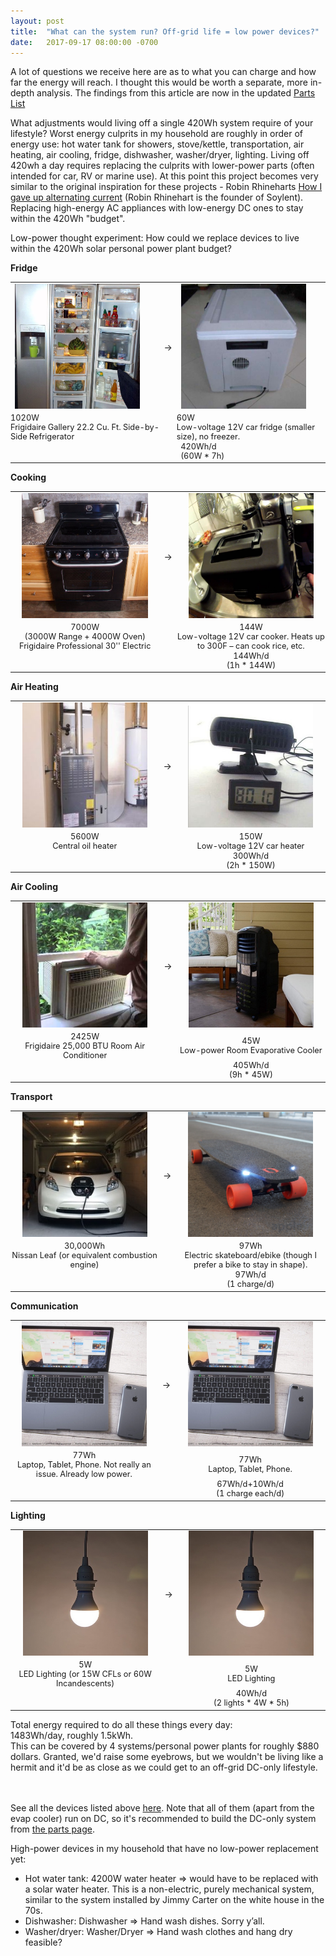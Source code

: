 ```yaml
---
layout: post
title:  "What can the system run? Off-grid life = low power devices?"
date:   2017-09-17 08:00:00 -0700
---
```



A lot of questions we receive here are as to what you can charge and how far the energy will reach. I thought this would be worth a separate, more in-depth analysis. The findings from this article are now in the updated <a onclick="ga('send', 'event', 'AffLink', 'clicked', 'Same Page');" href="/parts.html" target="_blank">Parts List</a>

What adjustments would living off a single 420Wh system require of your lifestyle?
Worst energy culprits in my household are roughly in order of energy use: hot water tank for showers, stove/kettle, transportation, air heating, air cooling, fridge, dishwasher, washer/dryer, lighting. Living off 420wh a day requires replacing the culprits with lower-power parts (often intended for car, RV or marine use). At this point this project becomes very similar to the original inspiration for these projects - Robin Rhineharts <a href="https://arstechnica.com/gadgets/2015/08/op-ed-how-i-gave-up-alternating-current/" target="_blank">How I gave up alternating current</a> (Robin Rhinehart is the founder of Soylent). Replacing high-energy AC appliances with low-energy DC ones to stay within the 420Wh "budget".


Low-power thought experiment: How could we replace devices to live within the 420Wh solar personal power plant budget?


<b>Fridge</b>

<table >
	<tr>
		<td><img src="/img/devices/fridgebefore.jpg" style="max-height: 200px; margin: 0 auto; "></td>
		<td>&rarr;</td>
		<td><img src="/img/devices/fridgeafter.jpg" style="max-height: 200px; margin: 0 auto;"></td>
	</tr>
	<tr style="padding: 0px; margin: 0px">
		<td style="width: 250px; padding: 0px; margin: 0px; font-size: .8rem">1020W<br> Frigidaire Gallery 22.2 Cu. Ft. Side-by-Side Refrigerator</td>
		<td></td>
		<td style="width: 250px; padding: 0px; margin: 0px; font-size: .8rem">60W<br> Low-voltage 12V car fridge (smaller size), no freezer.</td>
	</tr>
	<tr>
		<td></td>
		<td></td>
		<td style="font-size: .8rem">420Wh/d<br>(60W * 7h)</td>
	</tr>
</table>


<b>Cooking</b>

<table style="text-align: center; margin: 0 auto; padding: 0px; width: 100%">
	<tr>
		<td><img src="/img/devices/cookbefore.jpg" style="max-height: 200px"></td>
		<td>&rarr;</td>
		<td><img src="/img/devices/cookafter.jpg" style="max-height: 200px"></td>
	</tr>
	<tr style="padding: 0px; margin: 0px">
		<td style="width: 250px; padding: 0px; margin: 0px; font-size: .8rem">7000W<br>(3000W Range + 4000W Oven) Frigidaire Professional 30'' Electric</td>
		<td></td>
		<td style="width: 250px; padding: 0px; margin: 0px; font-size: .8rem">144W<br> Low-voltage 12V car cooker. Heats up to 300F – can cook rice, etc.</td>
	</tr>
	<tr>
		<td></td>
		<td></td>
		<td style="font-size: .8rem">144Wh/d<br>(1h * 144W)</td>
	</tr>
</table>

<b>Air Heating</b>
<table style="text-align: center; margin: 0 auto; padding: 0px; width: 100%">
	<tr>
		<td><img src="/img/devices/heatbefore.jpg" style="max-height: 200px"></td>
		<td>&rarr;</td>
		<td><img src="/img/devices/heatafter.jpg" style="max-height: 200px"></td>
	</tr>
	<tr style="padding: 0px; margin: 0px">
		<td style="width: 250px; padding: 0px; margin: 0px; font-size: .8rem">5600W<br> Central oil heater</td>
		<td></td>
		<td style="width: 250px; padding: 0px; margin: 0px; font-size: .8rem">150W<br> Low-voltage 12V car heater</td>
	</tr>
	<tr>
		<td></td>
		<td></td>
		<td style="font-size: .8rem">300Wh/d<br>(2h * 150W)</td>
	</tr>
</table>


<b>Air Cooling</b>
<table style="text-align: center; margin: 0 auto; padding: 0px; width: 100%">
	<tr>
		<td><img src="/img/devices/coolbefore.jpg" style="max-height: 200px"></td>
		<td>&rarr;</td>
		<td><img src="/img/devices/coolafter.jpg" style="max-height: 200px"></td>
	</tr>
	<tr style="padding: 0px; margin: 0px">
		<td style="width: 250px; padding: 0px; margin: 0px; font-size: .8rem">2425W<br>Frigidaire 25,000 BTU Room Air Conditioner</td>
		<td></td>
		<td style="width: 250px; padding: 0px; margin: 0px; font-size: .8rem">45W<br> Low-power Room Evaporative Cooler</td>
	</tr>
	<tr>
		<td></td>
		<td></td>
		<td style="font-size: .8rem">405Wh/d<br>(9h * 45W)</td>
	</tr>
</table>

<b>Transport</b> 

<table style="text-align: center; margin: 0 auto; padding: 0px; width: 100%">
	<tr>
		<td><img src="/img/devices/transportbefore.jpg" style="max-height: 200px"></td>
		<td>&rarr;</td>
		<td><img src="/img/devices/transportafter.jpg" style="max-height: 200px"></td>
	</tr>
	<tr style="padding: 0px; margin: 0px">
		<td style="width: 250px; padding: 0px; margin: 0px; font-size: .8rem">30,000Wh<br> Nissan Leaf (or equivalent combustion engine)</td>
		<td></td>
		<td style="width: 250px; padding: 0px; margin: 0px; font-size: .8rem">97Wh<br> Electric skateboard/ebike (though I prefer a bike to stay in shape).</td>
	</tr>
	<tr>
		<td></td>
		<td></td>
		<td style="font-size: .8rem">97Wh/d<br>(1 charge/d)</td>
	</tr>
</table>


<b>Communication</b>

<table style="text-align: center; margin: 0 auto; padding: 0px; width: 100%">
	<tr>
		<td><img src="/img/devices/macbookafter.jpg" style="max-height: 200px"></td>
		<td>&rarr;</td>
		<td><img src="/img/devices/macbookafter.jpg" style="max-height: 200px"></td>
	</tr>
	<tr style="padding: 0px; margin: 0px">
		<td style="width: 250px; padding: 0px; margin: 0px; font-size: .8rem">77Wh<br>Laptop, Tablet, Phone. Not really an issue. Already low power.</td>
		<td></td>
		<td style="width: 250px; padding: 0px; margin: 0px; font-size: .8rem">77Wh<br>Laptop, Tablet, Phone.</td>
	</tr>
	<tr>
		<td></td>
		<td></td>
		<td style="font-size: .8rem">67Wh/d+10Wh/d<br>(1 charge each/d)</td>
	</tr>
</table>

<b>Lighting</b>

<table style="text-align: center; margin: 0 auto; padding: 0px; width: 100%">
	<tr>
		<td><img src="/img/devices/lightafter.jpg" style="max-height: 200px"></td>
		<td>&rarr;</td>
		<td><img src="/img/devices/lightafter.jpg" style="max-height: 200px"></td>
	</tr>
	<tr style="padding: 0px; margin: 0px">
		<td style="width: 250px; padding: 0px; margin: 0px; font-size: .8rem">5W<br> LED Lighting (or 15W CFLs or 60W Incandescents)</td>
		<td></td>
		<td style="width: 250px; padding: 0px; margin: 0px; font-size: .8rem">5W<br> LED Lighting</td>
	</tr>
	<tr>
		<td></td>
		<td></td>
		<td style="font-size: .8rem">40Wh/d<br>(2 lights * 4W * 5h)</td>
	</tr>
</table>


Total energy required to do all these things every day: <br>
1483Wh/day, roughly 1.5kWh.<br>
This can be covered by 4 systems/personal power plants for roughly $880 dollars. Granted, we'd raise some eyebrows, but we wouldn't be living like a hermit and it'd be as close as we could get to an off-grid DC-only lifestyle.

<br><br>See all the devices listed above <a onclick="ga('send', 'event', 'AffLink', 'clicked', 'Same Page');" href="/parts.html">here</a>. Note that all of them (apart from the evap cooler) run on DC, so it's recommended to build the DC-only system from <a onclick="ga('send', 'event', 'AffLink', 'clicked', 'Same Page');" href="/parts.html">the parts page</a>.

High-power devices in my household that have no low-power replacement yet:
* Hot water tank: 4200W water heater => would have to be replaced with a solar water heater. This is a non-electric, purely mechanical system, similar to the system installed by Jimmy Carter on the white house in the 70s.
* Dishwasher: Dishwasher => Hand wash dishes. Sorry y’all. 
* Washer/dryer: Washer/Dryer => Hand wash clothes and hang dry feasible? 
